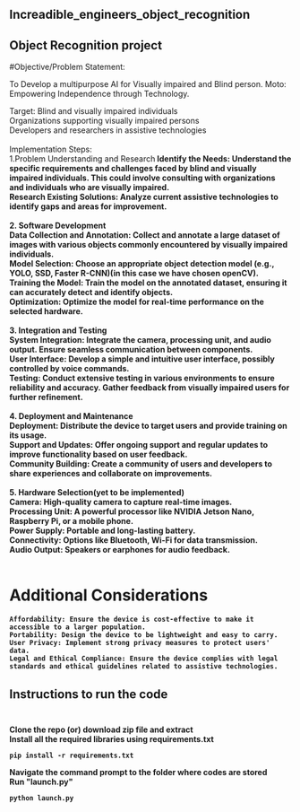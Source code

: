 ## Increadible_engineers_object_recognition
## Object Recognition project

#Objective/Problem Statement:

To Develop a multipurpose AI for Visually impaired and Blind person.
Moto:
Empowering Independence through Technology.

Target:
    Blind and visually impaired individuals<br>
    Organizations supporting visually impaired persons<br>
    Developers and researchers in assistive technologies<br><br>
Implementation Steps:<br>
1.Problem Understanding and Research<b>
    Identify the Needs: Understand the specific requirements and challenges faced by blind and visually impaired individuals. This could involve consulting with organizations and individuals who are visually impaired.<br>
    Research Existing Solutions: Analyze current assistive technologies to identify gaps and areas for improvement.<br><br>
2. Software Development<br>
    Data Collection and Annotation: Collect and annotate a large dataset of images with various objects commonly encountered by visually impaired individuals.<br>
    Model Selection: Choose an appropriate object detection model (e.g., YOLO, SSD, Faster R-CNN)(in this case we have chosen openCV).<br>
    Training the Model: Train the model on the annotated dataset, ensuring it can accurately detect and identify objects.<br>
    Optimization: Optimize the model for real-time performance on the selected hardware.<br><br>
3. Integration and Testing<br>
    System Integration: Integrate the camera, processing unit, and audio output. Ensure seamless communication between components.<br>
    User Interface: Develop a simple and intuitive user interface, possibly controlled by voice commands.<br>
    Testing: Conduct extensive testing in various environments to ensure reliability and accuracy. Gather feedback from visually impaired users for further refinement.<br><br>
4. Deployment and Maintenance<br>
    Deployment: Distribute the device to target users and provide training on its usage.<br>
    Support and Updates: Offer ongoing support and regular updates to improve functionality based on user feedback.<br>
    Community Building: Create a community of users and developers to share experiences and collaborate on improvements.<br><br>
5. Hardware Selection(yet to be implemented)<br>
    Camera: High-quality camera to capture real-time images.<br>
    Processing Unit: A powerful processor like NVIDIA Jetson Nano, Raspberry Pi, or a mobile phone.<br>
    Power Supply: Portable and long-lasting battery.<br>
    Connectivity: Options like Bluetooth, Wi-Fi for data transmission.<br>
    Audio Output: Speakers or earphones for audio feedback.<br><br>
# Additional Considerations
    Affordability: Ensure the device is cost-effective to make it accessible to a larger population.
    Portability: Design the device to be lightweight and easy to carry.
    User Privacy: Implement strong privacy measures to protect users' data.
    Legal and Ethical Compliance: Ensure the device complies with legal standards and ethical guidelines related to assistive technologies.

## Instructions to run the code<br><br>
Clone the repo (or) download zip file and extract<br>
Install all the required libraries using requirements.txt
```
pip install -r requirements.txt
```

Navigate the command prompt to the folder where codes are stored<br>
Run "launch.py"
```
python launch.py
```

